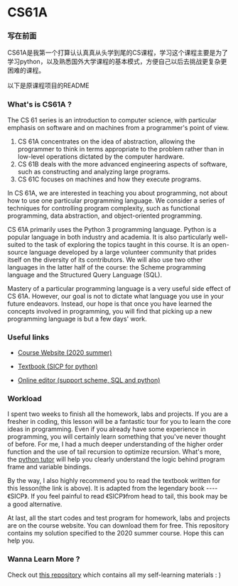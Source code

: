 # CS61A
### 写在前面
CS61A是我第一个打算认认真真从头学到尾的CS课程，学习这个课程主要是为了学习python，以及熟悉国外大学课程的基本模式，方便自己以后去挑战更复杂更困难的课程。

以下是原课程项目的README
### What's is CS61A ?

The CS 61 series is an introduction to computer science, with particular emphasis on software and on machines from a programmer's point of view.

1. CS 61A concentrates on the idea of abstraction, allowing the programmer to think in terms appropriate to the problem rather than in low-level operations dictated by the computer hardware.
2. CS 61B deals with the more advanced engineering aspects of software, such as constructing and analyzing large programs.
3. CS 61C focuses on machines and how they execute programs.

In CS 61A, we are interested in teaching you about programming, not about how to use one particular programming language. We consider a series of techniques for controlling program complexity, such as functional programming, data abstraction, and object-oriented programming.

CS 61A primarily uses the Python 3 programming language. Python is a popular language in both industry and academia. It is also particularly well-suited to the task of exploring the topics taught in this course. It is an open-source language developed by a large volunteer community that prides itself on the diversity of its contributors. We will also use two other languages in the latter half of the course: the Scheme programming language and the Structured Query Language (SQL).

Mastery of a particular programming language is a very useful side effect of CS 61A. However, our goal is not to dictate what language you use in your future endeavors. Instead, our hope is that once you have learned the concepts involved in programming, you will find that picking up a new programming language is but a few days' work.

### Useful links

- [Course Website (2020 summer)](https://inst.eecs.berkeley.edu/~cs61a/su20/)
- [Textbook (SICP for python)](http://composingprograms.com/pages/11-getting-started.html) 

- [Online editor (support scheme, SQL and python)](https://code.cs61a.org)

### Workload

I spent two weeks to finish all the homework, labs and projects. If you are a fresher in coding, this lesson will be a fantastic tour for you to learn the core ideas in programming. Even if you already have some experience in programming, you will certainly learn something that you've never thought of before. For me, I had a much deeper understanding of the higher order function and the use of tail recursion to optimize recursion. What's more, the [python tutor](http://pythontutor.com/composingprograms.html#mode=edit) will help you clearly understand the logic behind program frame and variable bindings.

By the way, I also highly recommend you to read the textbook written for this lesson(the link is above). It is adapted from the legendary book ----《SICP》. If you feel painful to read  《SICP》from head to tail, this book may be a good alternative.

At last, all the start codes and test program for homework, labs and projects are on the course website. You can download them for free. This repository contains my solution specified to the 2020 summer course. Hope this can help you. 

### Wanna Learn More ?

Check out [this repository](https://github.com/PKUFlyingPig/Self-learning-Computer-Science) which contains all my self-learning materials : )

